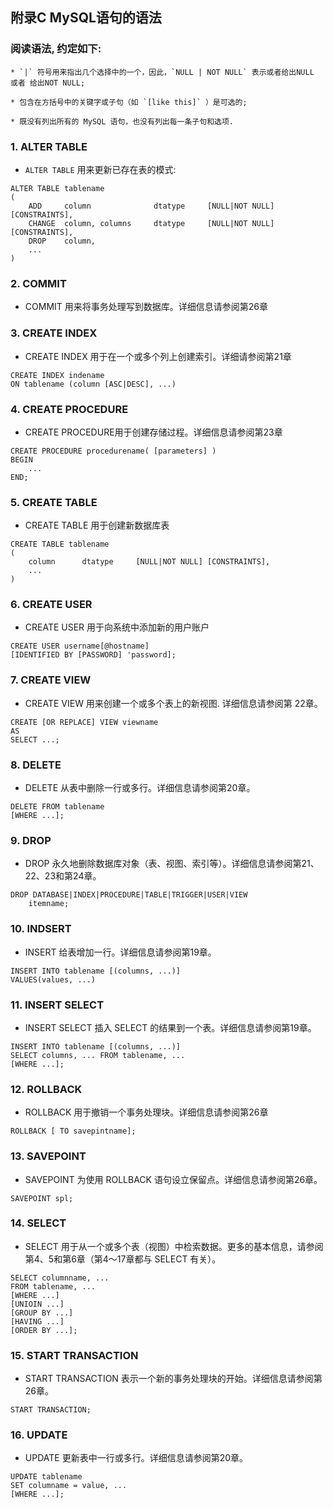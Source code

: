 ## 附录C MySQL语句的语法


### 阅读语法, 约定如下:
    * `|` 符号用来指出几个选择中的一个，因此，`NULL | NOT NULL` 表示或者给出NULL 或者 给出NOT NULL;

    * 包含在方括号中的关键字或子句（如 `[like this]` ）是可选的;

    * 既没有列出所有的 MySQL 语句，也没有列出每一条子句和选项.


### 1. ALTER TABLE
* `ALTER TABLE` 用来更新已存在表的模式:

```mysql
ALTER TABLE tablename
(
    ADD     column              dtatype     [NULL|NOT NULL] [CONSTRAINTS],
    CHANGE  column, columns     dtatype     [NULL|NOT NULL] [CONSTRAINTS],
    DROP    column,
    ...
)
```


### 2. COMMIT
* COMMIT 用来将事务处理写到数据库。详细信息请参阅第26章


### 3. CREATE INDEX
* CREATE INDEX 用于在一个或多个列上创建索引。详细请参阅第21章

``` mysql
CREATE INDEX indename 
ON tablename (column [ASC|DESC], ...)
```


### 4. CREATE PROCEDURE
* CREATE PROCEDURE用于创建存储过程。详细信息请参阅第23章

```mysql
CREATE PROCEDURE procedurename( [parameters] )
BEGIN
    ...
END;
```


### 5. CREATE TABLE
* CREATE TABLE 用于创建新数据库表

```mysql
CREATE TABLE tablename
(
    column      dtatype     [NULL|NOT NULL] [CONSTRAINTS],
    ...
)
```


### 6. CREATE USER
* CREATE USER 用于向系统中添加新的用户账户

```mysql
CREATE USER username[@hostname]
[IDENTIFIED BY [PASSWORD] 'password];
```


### 7. CREATE VIEW
* CREATE VIEW 用来创建一个或多个表上的新视图. 详细信息请参阅第
22章。

```mysql
CREATE [OR REPLACE] VIEW viewname
AS
SELECT ...;
```


### 8. DELETE
* DELETE 从表中删除一行或多行。详细信息请参阅第20章。

```mysql
DELETE FROM tablename
[WHERE ...];
```


### 9. DROP
* DROP 永久地删除数据库对象（表、视图、索引等）。详细信息请参阅第21、22、23和第24章。

```mysql
DROP DATABASE|INDEX|PROCEDURE|TABLE|TRIGGER|USER|VIEW
    itemname;
```


### 10. INDSERT
* INSERT 给表增加一行。详细信息请参阅第19章。    

```mysql
INSERT INTO tablename [(columns, ...)]
VALUES(values, ...)
```


### 11. INSERT SELECT
* INSERT SELECT 插入 SELECT 的结果到一个表。详细信息请参阅第19章。

```mysql
INSERT INTO tablename [(columns, ...)]
SELECT columns, ... FROM tablename, ...
[WHERE ...];
```


### 12. ROLLBACK
* ROLLBACK 用于撤销一个事务处理块。详细信息请参阅第26章

```mysql
ROLLBACK [ TO savepintname];
```


### 13. SAVEPOINT
* SAVEPOINT 为使用 ROLLBACK 语句设立保留点。详细信息请参阅第26章。

```mysql
SAVEPOINT spl;
```


### 14. SELECT
* SELECT 用于从一个或多个表（视图）中检索数据。更多的基本信息，请参阅第4、5和第6章（第4～17章都与 SELECT 有关）。

```mysql
SELECT columnname, ...
FROM tablename, ...
[WHERE ...]
[UNIOIN ...]
[GROUP BY ...]
[HAVING ...]
[ORDER BY ...];
```


### 15. START TRANSACTION
* START TRANSACTION 表示一个新的事务处理块的开始。详细信息请参阅第26章。

```mysql
START TRANSACTION;
```


### 16. UPDATE
* UPDATE 更新表中一行或多行。详细信息请参阅第20章。

```mysql
UPDATE tablename
SET columname = value, ...
[WHERE ...];
```
